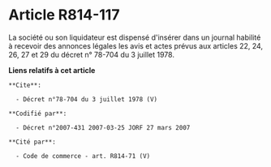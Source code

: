# Article R814-117

La société ou son liquidateur est dispensé d'insérer dans un journal habilité à recevoir des annonces légales les avis et
actes prévus aux articles 22, 24, 26, 27 et 29 du décret n° 78-704 du 3 juillet 1978.

**Liens relatifs à cet article**

	**Cite**:

	  - Décret n°78-704 du 3 juillet 1978 (V)

	**Codifié par**:

	  - Décret n°2007-431 2007-03-25 JORF 27 mars 2007

	**Cité par**:

	  - Code de commerce - art. R814-71 (V)
